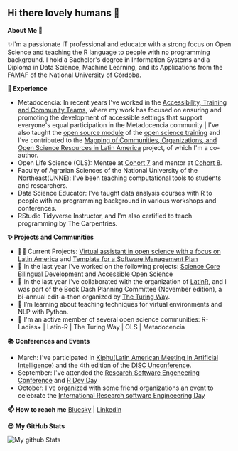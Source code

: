 ## Hi there lovely humans 👋


**About Me 👋**

✨I'm a passionate IT professional and educator with a strong focus on Open Science and teaching the R language to people with no programming background. I hold a Bachelor's degree in Information Systems and a Diploma in Data Science, Machine Learning, and its Applications from the FAMAF of the National University of Córdoba. 


**💼 Experience**

- Metadocencia: In recent years I've worked in the [Accessibility, Training and Community Teams](https://www.metadocencia.org/en/equipo/), where my work has focused on ensuring and promoting the development of accessible settings that support everyone's equal participation in the Metadocencia community | I've also taught the [open source module](https://zenodo.org/records/14047967) of the [open science training](https://www.metadocencia.org/en/alta-ca/3-2024/) and I've contributed to the [Mapping of Communities, Organizations, and Open Science Resources in Latin America](https://www.metadocencia.org/en/proyecto/mapeo-comunidades/) project, of which I'm a co-author.
- Open Life Science (OLS): Mentee at [Cohort 7](https://we-are-ols.org/posts/2023/07/17/ols-7-mapping-open-science-communities-LATAM/) and mentor at [Cohort 8](https://we-are-ols.org/openseeds/ols-8/projects-participants.html#creating-an-online-repository-for-open-collaboration-in-psychology).
- Faculty of Agrarian Sciences of the National University of the Northeast(UNNE): I've been teaching computational tools to students and researchers.
- Data Science Educator: I've taught data analysis courses with R to people with no programming background in various workshops and conferences.
- RStudio Tidyverse Instructor, and I'm also certified to teach programming by The Carpentries.


**✨ Projects and Communities**
- 👩‍💼 Current Projects: [Virtual assistant in open science with a focus on Latin America](https://github.com/PatriLoto/asistente_virtual_CA) and [Template for a Software Management Plan](https://github.com/PatriLoto/PGSoftware)
- 🔭 In the last year I've worked on the following projects: [Science Core Bilingual Development](https://github.com/ScienceCore/climaterisk) and [Accessible Open Science](https://www.metadocencia.org/proyecto/nasa-spanish/)
- 🌱 In the last year I've collaborated with the organization of [LatinR](https://latinr.org/en/sobre/equipo/), and I was part of the Book Dash Planning Committee (November edition), a bi-annual edit-a-thon organized by [The Turing Way](https://github.com/the-turing-way/the-turing-way).
- 🤝 I’m learning about teaching techniques for virtual environments and NLP with Python.
- 👯 I'm an active member of several open science communities: R-Ladies+ | Latin-R | The Turing Way | OLS | Metadocencia


**📚 Conferences and Events**
- March: I've participated in [Kiphu(Latin American Meeting In Artificial Intelligence)](https://khipu.ai/) and the 4th edition of the [DISC Unconference](https://numfocus.medium.com/disc-unconference-2025-0d08bf918c95).
- September: I've attended the [Research Software Engeneering Conference](https://rsecon25.society-rse.org/) and [R Dev Day](https://rsecon25.society-rse.org/r-dev-day-rsecon25/)
- October: I've organized with some friend organizations an event to celebrate the [International Research  software Engineeering Day](https://www.meetup.com/es/rladies-resistencia-corrientes/events/311341010/?eventOrigin=group_upcoming_events)

**📫 How to reach me** [Bluesky](https://bsky.app/profile/patriloto.bsky.social) | [LinkedIn](https://www.linkedin.com/in/patricia-loto/)


**😎 My GitHub Stats** 

![My github Stats](https://github-readme-stats.vercel.app/api?username=patriloto&count_private=true&show_icons=true&theme=radical)
